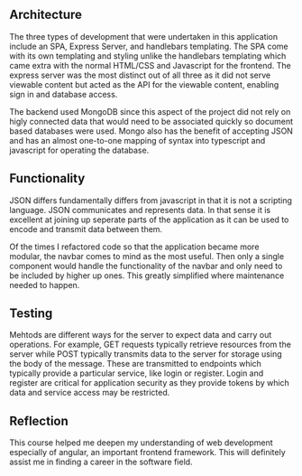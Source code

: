 ## Architecture

The three types of development that were undertaken in this application include
an SPA, Express Server, and handlebars templating. The SPA come with its own 
templating and styling unlike the handlebars templating which came extra with
the normal HTML/CSS and Javascript for the frontend. The express server was
the most distinct out of all three as it did not serve viewable content but 
acted as the API for the viewable content, enabling sign in and database
access.

The backend used MongoDB since this aspect of the project did not rely on higly
connected data that would need to be associated quickly so document based
databases were used. Mongo also has the benefit of accepting JSON and has an
almost one-to-one mapping of syntax into typescript and javascript for
operating the database.

## Functionality

JSON differs fundamentally differs from javascript in that it is not a
scripting language. JSON communicates and represents data. In that sense it is
excellent at joining up seperate parts of the application as it can be used to
encode and transmit data between them. 

Of the times I refactored code so that the application became more modular, the
navbar comes to mind as the most useful. Then only a single component would
handle the functionality of the navbar and only need to be included by higher
up ones. This greatly simplified where maintenance needed to happen. 

## Testing

Mehtods are different ways for the server to expect data and carry out
operations. For example, GET requests typically retrieve resources from the 
server while POST typically transmits data to the server for storage using the
body of the message. These are transmitted to endpoints which typically provide
a particular service, like login or register. Login and register are critical
for application security as they provide tokens by which data and service
access may be restricted.

## Reflection

This course helped me deepen my understanding of web development especially of
angular, an important frontend framework. This will definitely assist me in
finding a career in the software field. 